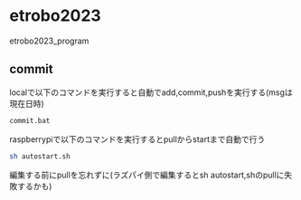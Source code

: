 # etrobo2023
etrobo2023_program

## commit
localで以下のコマンドを実行すると自動でadd,commit,pushを実行する(msgは現在日時)
```bash
commit.bat
```

raspberrypiで以下のコマンドを実行するとpullからstartまで自動で行う
```bash
sh autostart.sh
```

編集する前にpullを忘れずに(ラズパイ側で編集するとsh autostart,shのpullに失敗するかも) 
